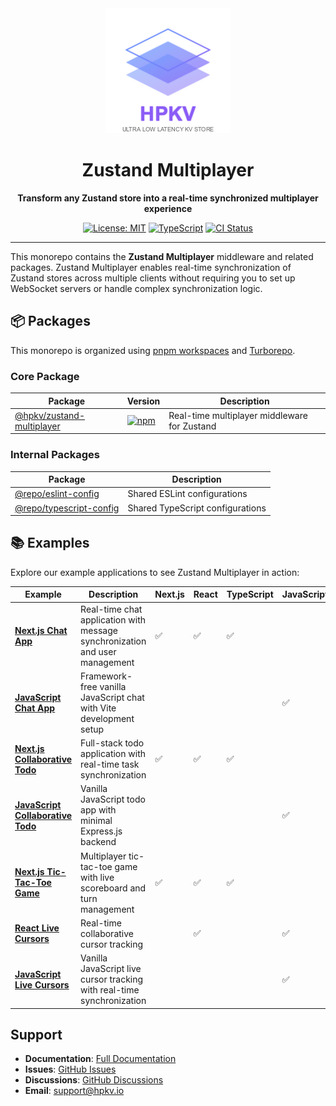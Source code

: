 <div align="center">
  <img src="assets/images/logo.png" alt="Zustand Multiplayer Logo" width="200" />
  
  <h1>Zustand Multiplayer</h1>
  
  <p>
    <strong>Transform any Zustand store into a real-time synchronized multiplayer experience</strong>
  </p>

  <p>
    <a href="https://github.com/hpkv-io/zustand-multiplayer/blob/main/LICENSE"><img src="https://img.shields.io/badge/License-MIT-yellow.svg" alt="License: MIT" /></a>
    <a href="https://www.typescriptlang.org/"><img src="https://img.shields.io/badge/TypeScript-Ready-blue.svg" alt="TypeScript" /></a>
    <a href="https://github.com/hpkv-io/zustand-multiplayer/actions"><img src="https://github.com/hpkv-io/zustand-multiplayer/actions/workflows/ci.yml/badge.svg" alt="CI Status" /></a>
  </p>

</div>

---

This monorepo contains the **Zustand Multiplayer** middleware and related packages. Zustand Multiplayer enables real-time synchronization of Zustand stores across multiple clients without requiring you to set up WebSocket servers or handle complex synchronization logic.

## 📦 Packages

This monorepo is organized using [pnpm workspaces](https://pnpm.io/workspaces) and [Turborepo](https://turbo.build/repo).

### Core Package

| Package | Version | Description |
|---------|---------|-------------|
| [@hpkv/zustand-multiplayer](packages/zustand-multiplayer) | [![npm](https://img.shields.io/npm/v/@hpkv/zustand-multiplayer.svg)](https://www.npmjs.com/package/@hpkv/zustand-multiplayer) | Real-time multiplayer middleware for Zustand |

### Internal Packages

| Package | Description |
|---------|-------------|
| [@repo/eslint-config](packages/eslint-config) | Shared ESLint configurations |
| [@repo/typescript-config](packages/typescript-config) | Shared TypeScript configurations |

## 📚 Examples

Explore our example applications to see Zustand Multiplayer in action:

| Example | Description | Next.js | React | TypeScript | JavaScript | Vite | Express |
|---------|-------------|---------|-------|------------|------------|------|---------|
| **[Next.js Chat App](examples/nextjs-chat)** | Real-time chat application with message synchronization and user management | ✅ | ✅ | ✅ | | | |
| **[JavaScript Chat App](examples/javascript-chat)** | Framework-free vanilla JavaScript chat with Vite development setup | | | | ✅ | ✅ | ✅ |
| **[Next.js Collaborative Todo](examples/nextjs-collaborative-todo)** | Full-stack todo application with real-time task synchronization | ✅ | ✅ | ✅ | | | |
| **[JavaScript Collaborative Todo](examples/javascript-collaborative-todo)** | Vanilla JavaScript todo app with minimal Express.js backend | | | | ✅ | | ✅ |
| **[Next.js Tic-Tac-Toe Game](examples/nextjs-tic-tac-toe)** | Multiplayer tic-tac-toe game with live scoreboard and turn management | ✅ | ✅ | ✅ | | | |
| **[React Live Cursors](examples/react-live-cursors)** | Real-time collaborative cursor tracking | | ✅ | | ✅ | ✅ | ✅ |
| **[JavaScript Live Cursors](examples/javascript-live-cursors)** | Vanilla JavaScript live cursor tracking with real-time synchronization | | | | ✅ | ✅ | ✅ |


## Support

- **Documentation**: [Full Documentation](packages/zustand-multiplayer#readme)
- **Issues**: [GitHub Issues](https://github.com/hpkv-io/zustand-multiplayer/issues)
- **Discussions**: [GitHub Discussions](https://github.com/hpkv-io/zustand-multiplayer/discussions)
- **Email**: support@hpkv.io
